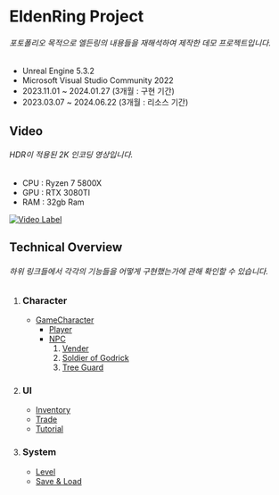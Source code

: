 EldenRing Project
===============================
###### 포토폴리오 목적으로 엘든링의 내용들을 재해석하여 제작한 데모 프로젝트입니다. 

* Unreal Engine 5.3.2
* Microsoft Visual Studio Community 2022
* 2023.11.01 ~ 2024.01.27 (3개월 : 구현 기간)
* 2023.03.07 ~ 2024.06.22 (3개월 : 리소스 기간)

Video
----------
###### HDR이 적용된 2K 인코딩 영상입니다.
* CPU : Ryzen 7 5800X
* GPU : RTX 3080TI
* RAM : 32gb Ram

[![Video Label](http://img.youtube.com/vi/ZO0a9uATi-o/0.jpg)](https://youtu.be/ZO0a9uATi-o)
</br>

Technical Overview
------------------
###### 하위 링크들에서 각각의 기능들을 어떻게 구현했는가에 관해 확인할 수 있습니다.

1. ### Character
   - [GameCharacter](https://github.com/yolong1020/EldenRing/blob/main/Overviews/Character/GameCharacter.md)
     - [Player](https://github.com/yolong1020/EldenRing/blob/main/Overviews/Character/Player.md)
     - [NPC](https://github.com/yolong1020/EldenRing/blob/main/Overviews/Character/NPC/NPC.md)
       1. [Vender](https://github.com/yolong1020/EldenRing/blob/main/Overviews/Character/NPC/Vender.md)
       2. [Soldier of Godrick](https://github.com/yolong1020/EldenRing/blob/main/Overviews/Character/NPC/SoldierOfGodrick.md)
       3. [Tree Guard](https://github.com/yolong1020/EldenRing/blob/main/Overviews/Character/NPC/TreeGuard.md)

2. ### UI
   - [Inventory](https://github.com/yolong1020/EldenRing/blob/main/Overviews/UI/Inventory/Inventory.md)
   - [Trade](https://github.com/yolong1020/EldenRing/blob/main/Overviews/UI/Trade/Trade.md)
   - [Tutorial](https://github.com/yolong1020/EldenRing/blob/main/Overviews/UI/Tutorial/Tutorial.md)

3. ### System
   - [Level]()
   - [Save & Load]()

